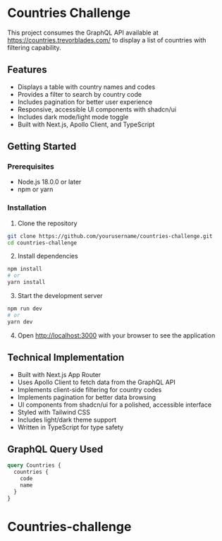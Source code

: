 # Countries Challenge

This project consumes the GraphQL API available at https://countries.trevorblades.com/ to display a list of countries with filtering capability.

## Features

- Displays a table with country names and codes
- Provides a filter to search by country code
- Includes pagination for better user experience
- Responsive, accessible UI components with shadcn/ui
- Includes dark mode/light mode toggle
- Built with Next.js, Apollo Client, and TypeScript

## Getting Started

### Prerequisites

- Node.js 18.0.0 or later
- npm or yarn

### Installation

1. Clone the repository

```bash
git clone https://github.com/yourusername/countries-challenge.git
cd countries-challenge
```

2. Install dependencies

```bash
npm install
# or
yarn install
```

3. Start the development server

```bash
npm run dev
# or
yarn dev
```

4. Open [http://localhost:3000](http://localhost:3000) with your browser to see the application

## Technical Implementation

- Built with Next.js App Router
- Uses Apollo Client to fetch data from the GraphQL API
- Implements client-side filtering for country codes
- Implements pagination for better data browsing
- UI components from shadcn/ui for a polished, accessible interface
- Styled with Tailwind CSS
- Includes light/dark theme support
- Written in TypeScript for type safety

## GraphQL Query Used

```graphql
query Countries {
  countries {
    code
    name
  }
}
```
# Countries-challenge
